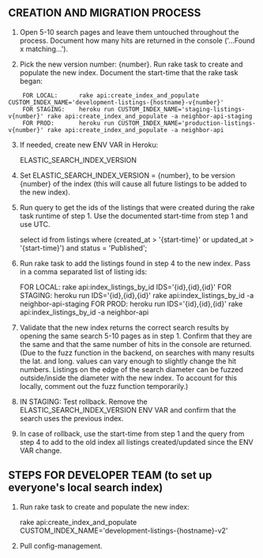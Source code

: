 <!-- TITLE: Creating New Elastic Search Index and Migrating Listings -->

## CREATION AND MIGRATION PROCESS

1) Open 5-10 search pages and leave them untouched throughout the process. Document how many hits are returned in the console ('...Found x matching...').

2) Pick the new version number: {number}. Run rake task to create and populate the new index. Document the start-time that the rake task began:

	
```text
    FOR LOCAL:	    rake api:create_index_and_populate CUSTOM_INDEX_NAME='development-listings-{hostname}-v{number}'
	FOR STAGING:    heroku run CUSTOM_INDEX_NAME='staging-listings-v{number}' rake api:create_index_and_populate -a neighbor-api-staging
	FOR PROD:       heroku run CUSTOM_INDEX_NAME='production-listings-v{number}' rake api:create_index_and_populate -a neighbor-api
```


3) If needed, create new ENV VAR in Heroku:

	ELASTIC_SEARCH_INDEX_VERSION

4) Set ELASTIC_SEARCH_INDEX_VERSION = {number}, to be version {number} of the index (this will cause all future listings to be added to the new index).

5) Run query to get the ids of the listings that were created during the rake task runtime of step 1. Use the documented start-time from step 1 and use UTC.

	select id from listings where (created_at > '{start-time}' or updated_at > '{start-time}') and status = 'Published';

6) Run rake task to add the listings found in step 4 to the new index. Pass in a comma separated list of listing ids:

	FOR LOCAL:	rake api:index_listings_by_id IDS='{id},{id},{id}'
	FOR STAGING:	heroku run IDS='{id},{id},{id}' rake api:index_listings_by_id -a neighbor-api-staging
	FOR PROD:	heroku run IDS='{id},{id},{id}' rake api:index_listings_by_id -a neighbor-api

7) Validate that the new index returns the correct search results by opening the same search 5-10 pages as in step 1. Confirm that they are the same and that the same number of hits in the console are returned. (Due to the fuzz function in the backend, on searches with many results the lat. and long. values can vary enough to slightly change the hit numbers. Listings on the edge of the search diameter can be fuzzed outside/inside the diameter with the new index. To account for this locally, comment out the fuzz function temporarily.)

8)  IN STAGING: Test rollback. Remove the ELASTIC_SEARCH_INDEX_VERSION ENV VAR and confirm that the search uses the previous index.

9) In case of rollback, use the start-time from step 1 and the query from step 4 to add to the old index all listings created/updated since the ENV VAR change.


## STEPS FOR DEVELOPER TEAM (to set up everyone's local search index)


1) Run rake task to create and populate the new index:

	rake api:create_index_and_populate CUSTOM_INDEX_NAME='development-listings-{hostname}-v2'

2) Pull config-management.